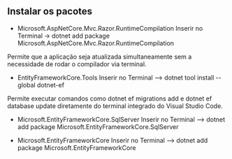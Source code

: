 ## Instalar os pacotes

- Microsoft.AspNetCore.Mvc.Razor.RuntimeCompilation
Inserir no Terminal -> dotnet add package Microsoft.AspNetCore.Mvc.Razor.RuntimeCompilation

Permite que a aplicação seja atualizada simultaneamente sem a necessidade de rodar o compilador via terminal.

- EntityFrameworkCore.Tools
Inserir no Terminal --> dotnet tool install --global dotnet-ef

Permite executar comandos como dotnet ef migrations add e dotnet ef database update diretamente do terminal integrado do Visual Studio Code.

- Microsoft.EntityFrameworkCore.SqlServer
Inserir no Terminal --> dotnet add package Microsoft.EntityFrameworkCore.SqlServer


-  Microsoft.EntityFrameworkCore
Inserir no Terminal --> dotnet add package Microsoft.EntityFrameworkCore

